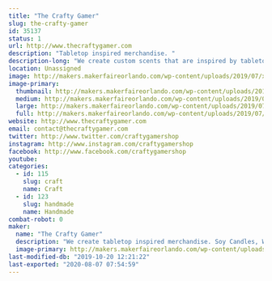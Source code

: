 ```yaml
---
title: "The Crafty Gamer"
slug: the-crafty-gamer
id: 35137
status: 1
url: http://www.thecraftygamer.com
description: "Tabletop inspired merchandise. "
description-long: "We create custom scents that are inspired by tabletop games. Our soy based candles and wax melts, room sprays and reed diffusers are designed to be further immerse players when playing traditional board games or role playing games."
location: Unassigned
image: http://makers.makerfaireorlando.com/wp-content/uploads/2019/07/xRjvTBShWCk25wt1xsOdKplda2KZ6RhWVA.png
image-primary:
  thumbnail: http://makers.makerfaireorlando.com/wp-content/uploads/2019/07/xRjvTBShWCk25wt1xsOdKplda2KZ6RhWVA-150x150.png
  medium: http://makers.makerfaireorlando.com/wp-content/uploads/2019/07/xRjvTBShWCk25wt1xsOdKplda2KZ6RhWVA-300x298.png
  large: http://makers.makerfaireorlando.com/wp-content/uploads/2019/07/xRjvTBShWCk25wt1xsOdKplda2KZ6RhWVA.png
  full: http://makers.makerfaireorlando.com/wp-content/uploads/2019/07/xRjvTBShWCk25wt1xsOdKplda2KZ6RhWVA.png
website: http://www.thecraftygamer.com
email: contact@thecraftygamer.com
twitter: http://www.twitter.com/craftygamershop
instagram: http://www.instagram.com/craftygamershop
facebook: http://www.facebook.com/craftygamershop
youtube: 
categories:
  - id: 115
    slug: craft
    name: Craft
  - id: 123
    slug: handmade
    name: Handmade
combat-robot: 0
maker:
  name: "The Crafty Gamer"
  description: "We create tabletop inspired merchandise. Soy Candles, Wax Melts, Reed Diffusers, Room Sprays & Apparel with more items to come."
  image-primary: http://makers.makerfaireorlando.com/wp-content/uploads/2019/07/Logo-Social-1024x1024.png
last-modified-db: "2019-10-20 12:21:22"
last-exported: "2020-08-07 07:54:59"
---
```


